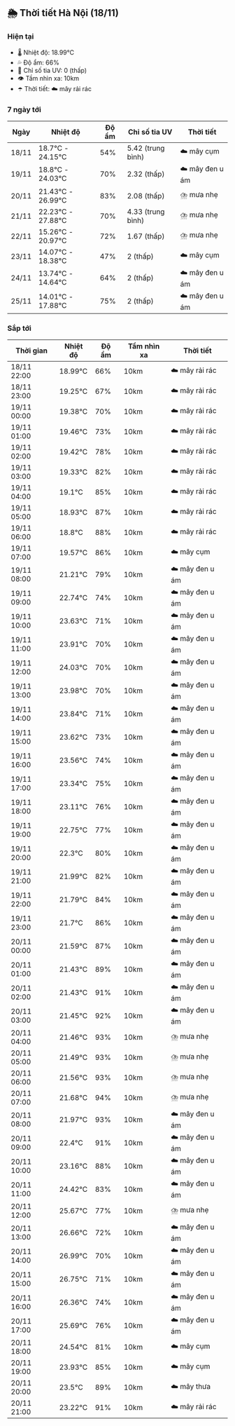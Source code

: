 ## 🌦️ Thời tiết Hà Nội (18/11)

### Hiện tại

- 🌡️ Nhiệt độ: 18.99℃
- 💦 Độ ẩm: 66%
- 🌟 Chỉ số tia UV: 0 (thấp)
- 👁️ Tầm nhìn xa: 10km
- ☂️ Thời tiết: ☁️ mây rải rác

### 7 ngày tới

| Ngày | Nhiệt độ | Độ ẩm | Chỉ số tia UV | Thời tiết |
| --- | --- | --- | --- | --- |
| 18/11 | 18.7℃ - 24.15℃ | 54% | 5.42 (trung bình) | ☁️ mây cụm |
| 19/11 | 18.8℃ - 24.03℃ | 70% | 2.32 (thấp) | ☁️ mây đen u ám |
| 20/11 | 21.43℃ - 26.99℃ | 83% | 2.08 (thấp) | ⛈️ mưa nhẹ |
| 21/11 | 22.23℃ - 27.88℃ | 70% | 4.33 (trung bình) | ⛈️ mưa nhẹ |
| 22/11 | 15.26℃ - 20.97℃ | 72% | 1.67 (thấp) | ⛈️ mưa nhẹ |
| 23/11 | 14.07℃ - 18.38℃ | 47% | 2 (thấp) | ☁️ mây cụm |
| 24/11 | 13.74℃ - 14.64℃ | 64% | 2 (thấp) | ☁️ mây đen u ám |
| 25/11 | 14.01℃ - 17.88℃ | 75% | 2 (thấp) | ☁️ mây đen u ám |

### Sắp tới

| Thời gian | Nhiệt độ | Độ ẩm | Tầm nhìn xa | Thời tiết |
| --- | --- | --- | --- | --- |
| 18/11 22:00 | 18.99℃ | 66% | 10km | ☁️ mây rải rác |
| 18/11 23:00 | 19.25℃ | 67% | 10km | ☁️ mây rải rác |
| 19/11 00:00 | 19.38℃ | 70% | 10km | ☁️ mây rải rác |
| 19/11 01:00 | 19.46℃ | 73% | 10km | ☁️ mây rải rác |
| 19/11 02:00 | 19.42℃ | 78% | 10km | ☁️ mây rải rác |
| 19/11 03:00 | 19.33℃ | 82% | 10km | ☁️ mây rải rác |
| 19/11 04:00 | 19.1℃ | 85% | 10km | ☁️ mây rải rác |
| 19/11 05:00 | 18.93℃ | 87% | 10km | ☁️ mây rải rác |
| 19/11 06:00 | 18.8℃ | 88% | 10km | ☁️ mây rải rác |
| 19/11 07:00 | 19.57℃ | 86% | 10km | ☁️ mây cụm |
| 19/11 08:00 | 21.21℃ | 79% | 10km | ☁️ mây đen u ám |
| 19/11 09:00 | 22.74℃ | 74% | 10km | ☁️ mây đen u ám |
| 19/11 10:00 | 23.63℃ | 71% | 10km | ☁️ mây đen u ám |
| 19/11 11:00 | 23.91℃ | 70% | 10km | ☁️ mây đen u ám |
| 19/11 12:00 | 24.03℃ | 70% | 10km | ☁️ mây đen u ám |
| 19/11 13:00 | 23.98℃ | 70% | 10km | ☁️ mây đen u ám |
| 19/11 14:00 | 23.84℃ | 71% | 10km | ☁️ mây đen u ám |
| 19/11 15:00 | 23.62℃ | 73% | 10km | ☁️ mây đen u ám |
| 19/11 16:00 | 23.56℃ | 74% | 10km | ☁️ mây đen u ám |
| 19/11 17:00 | 23.34℃ | 75% | 10km | ☁️ mây đen u ám |
| 19/11 18:00 | 23.11℃ | 76% | 10km | ☁️ mây đen u ám |
| 19/11 19:00 | 22.75℃ | 77% | 10km | ☁️ mây đen u ám |
| 19/11 20:00 | 22.3℃ | 80% | 10km | ☁️ mây đen u ám |
| 19/11 21:00 | 21.99℃ | 82% | 10km | ☁️ mây đen u ám |
| 19/11 22:00 | 21.79℃ | 84% | 10km | ☁️ mây đen u ám |
| 19/11 23:00 | 21.7℃ | 86% | 10km | ☁️ mây đen u ám |
| 20/11 00:00 | 21.59℃ | 87% | 10km | ☁️ mây đen u ám |
| 20/11 01:00 | 21.43℃ | 89% | 10km | ☁️ mây đen u ám |
| 20/11 02:00 | 21.43℃ | 91% | 10km | ☁️ mây đen u ám |
| 20/11 03:00 | 21.45℃ | 92% | 10km | ☁️ mây đen u ám |
| 20/11 04:00 | 21.46℃ | 93% | 10km | ⛈️ mưa nhẹ |
| 20/11 05:00 | 21.49℃ | 93% | 10km | ⛈️ mưa nhẹ |
| 20/11 06:00 | 21.56℃ | 93% | 10km | ⛈️ mưa nhẹ |
| 20/11 07:00 | 21.68℃ | 94% | 10km | ⛈️ mưa nhẹ |
| 20/11 08:00 | 21.97℃ | 93% | 10km | ☁️ mây đen u ám |
| 20/11 09:00 | 22.4℃ | 91% | 10km | ☁️ mây đen u ám |
| 20/11 10:00 | 23.16℃ | 88% | 10km | ☁️ mây đen u ám |
| 20/11 11:00 | 24.42℃ | 83% | 10km | ☁️ mây đen u ám |
| 20/11 12:00 | 25.67℃ | 77% | 10km | ⛈️ mưa nhẹ |
| 20/11 13:00 | 26.66℃ | 72% | 10km | ☁️ mây đen u ám |
| 20/11 14:00 | 26.99℃ | 70% | 10km | ☁️ mây đen u ám |
| 20/11 15:00 | 26.75℃ | 71% | 10km | ☁️ mây đen u ám |
| 20/11 16:00 | 26.36℃ | 74% | 10km | ☁️ mây đen u ám |
| 20/11 17:00 | 25.69℃ | 76% | 10km | ☁️ mây đen u ám |
| 20/11 18:00 | 24.54℃ | 81% | 10km | ☁️ mây cụm |
| 20/11 19:00 | 23.93℃ | 85% | 10km | ☁️ mây cụm |
| 20/11 20:00 | 23.5℃ | 89% | 10km | ☁️ mây thưa |
| 20/11 21:00 | 23.22℃ | 91% | 10km | ☁️ mây rải rác |
